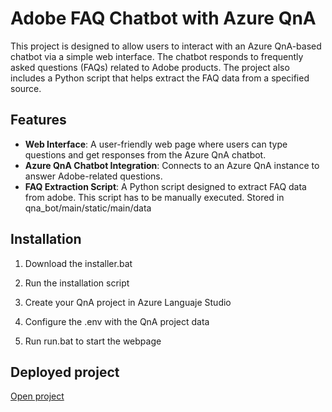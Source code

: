 # Adobe FAQ Chatbot with Azure QnA

This project is designed to allow users to interact with an Azure QnA-based chatbot via a simple web interface. The chatbot responds to frequently asked questions (FAQs) related to Adobe products. The project also includes a Python script that helps extract the FAQ data from a specified source.

## Features

- **Web Interface**: A user-friendly web page where users can type questions and get responses from the Azure QnA chatbot.
- **Azure QnA Chatbot Integration**: Connects to an Azure QnA instance to answer Adobe-related questions.
- **FAQ Extraction Script**: A Python script designed to extract FAQ data from adobe. This script has to be manually executed. Stored in qna_bot/main/static/main/data

## Installation

1. Download the installer.bat

2. Run the installation script

3. Create your QnA project in Azure Languaje Studio

4. Configure the .env with the QnA project data

5. Run run.bat to start the webpage

## Deployed project
[Open project](https://danielgv010.pythonanywhere.com/)
